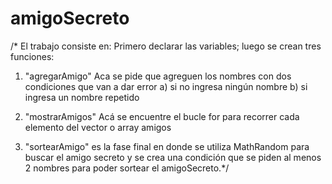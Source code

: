 # amigoSecreto

/* El trabajo consiste en:
Primero declarar las variables; luego se crean tres funciones:

1) "agregarAmigo"
Aca se pide que agreguen los nombres con dos condiciones que van a dar error 
       a) si no ingresa ningún nombre 
       b) si ingresa un nombre repetido

2) "mostrarAmigos"
Acá se encuentre el bucle for para recorrer cada elemento del vector o array amigos


3) "sortearAmigo"
es la fase final en donde se utiliza MathRandom para buscar el amigo secreto 
y se crea una condición que se piden al menos 2 nombres para poder sortear el amigoSecreto.*/

